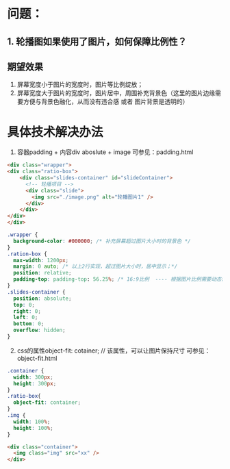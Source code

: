 # 问题：
## 1. 轮播图如果使用了图片，如何保障比例性？


## 期望效果
1. 屏幕宽度小于图片的宽度时，图片等比例绽放；
2. 屏幕宽度大于图片的宽度时，图片居中，周围补充背景色（这里的图片边缘需要方便与背景色融化，从而没有违合感 或者 图片背景是透明的）

# 具体技术解决办法
1. 容器padding + 内容div aboslute + image
可参见：padding.html

```html
<div class="wrapper">
<div class="ratio-box">
    <div class="slides-container" id="slideContainer">
      <!-- 轮播项目 -->
      <div class="slide">
        <img src="./image.png" alt="轮播图片1" />
      </div>
    </div>
</div>
</div>
```

```css
.wrapper {
  background-color: #000000; /* 补充屏幕超过图片大小时的背景色 */
}
.ration-box {
  max-width: 1200px;
  margin: 0 auto; /* 以上2行实现，超过图片大小时，居中显示；*/
  position: relative;
  padding-top: padding-top: 56.25%; /* 16:9比例  ---- 根据图片比例需要动态调整 height / width */
}
.slides-container {
  position: absolute;
  top: 0;
  right: 0;
  left: 0;
  bottom: 0;
  overflow: hidden;
}
```

2. css的属性object-fit: cotainer; // 该属性，可以让图片保持尺寸
可参见：object-fit.html

```css
.container {
  width: 300px;
  height: 300px;
}
.ratio-box{
  object-fit: container;
}
.img {
  width: 100%;
  height: 100%;
}
```

```html
<div class="container">
  <img class="img" src="xx" />
</div>
```